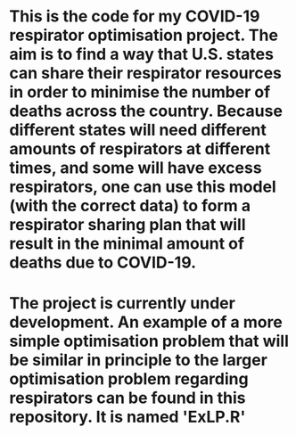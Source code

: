 # This is the code for my COVID-19 respirator optimisation project. The aim is to find a way that U.S. states can share their respirator resources in order to minimise the number of deaths across the country. Because different states will need different amounts of respirators at different times, and some will have excess respirators, one can use this model (with the correct data) to form a respirator sharing plan that will result in the minimal amount of deaths due to COVID-19.

# The project is currently under development. An example of a more simple optimisation problem that will be similar in principle to the larger optimisation problem regarding respirators can be found in this repository. It is named 'ExLP.R'
